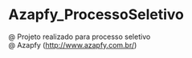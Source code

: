 # Azapfy_ProcessoSeletivo
@ Projeto realizado para processo seletivo  
@ Azapfy (http://www.azapfy.com.br/)
